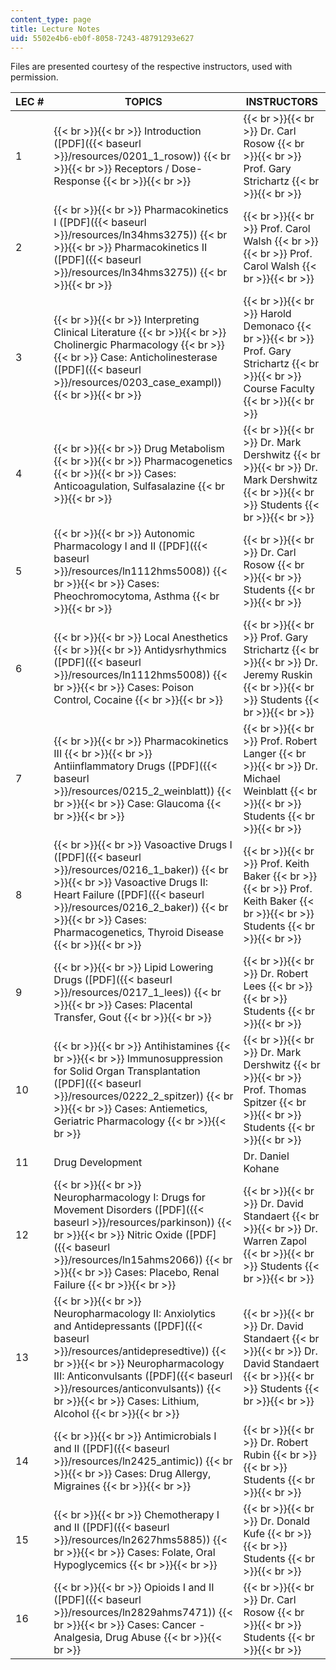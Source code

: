 ```yaml
---
content_type: page
title: Lecture Notes
uid: 5502e4b6-eb0f-8058-7243-48791293e627
---
```


Files are presented courtesy of the respective instructors, used with permission.

| LEC # | TOPICS | INSTRUCTORS |
| --- | --- | --- |
| 1 |  {{< br >}}{{< br >}} Introduction ([PDF]({{< baseurl >}}/resources/0201_1_rosow)) {{< br >}}{{< br >}} Receptors / Dose-Response {{< br >}}{{< br >}}  |  {{< br >}}{{< br >}} Dr. Carl Rosow {{< br >}}{{< br >}} Prof. Gary Strichartz {{< br >}}{{< br >}}  |
| 2 |  {{< br >}}{{< br >}} Pharmacokinetics I ([PDF]({{< baseurl >}}/resources/ln34hms3275)) {{< br >}}{{< br >}} Pharmacokinetics II ([PDF]({{< baseurl >}}/resources/ln34hms3275)) {{< br >}}{{< br >}}  |  {{< br >}}{{< br >}} Prof. Carol Walsh {{< br >}}{{< br >}} Prof. Carol Walsh {{< br >}}{{< br >}}  |
| 3 |  {{< br >}}{{< br >}} Interpreting Clinical Literature {{< br >}}{{< br >}} Cholinergic Pharmacology {{< br >}}{{< br >}} Case: Anticholinesterase ([PDF]({{< baseurl >}}/resources/0203_case_exampl)) {{< br >}}{{< br >}}  |  {{< br >}}{{< br >}} Harold Demonaco {{< br >}}{{< br >}} Prof. Gary Strichartz {{< br >}}{{< br >}} Course Faculty {{< br >}}{{< br >}}  |
| 4 |  {{< br >}}{{< br >}} Drug Metabolism {{< br >}}{{< br >}} Pharmacogenetics {{< br >}}{{< br >}} Cases: Anticoagulation, Sulfasalazine {{< br >}}{{< br >}}  |  {{< br >}}{{< br >}} Dr. Mark Dershwitz {{< br >}}{{< br >}} Dr. Mark Dershwitz {{< br >}}{{< br >}} Students {{< br >}}{{< br >}}  |
| 5 |  {{< br >}}{{< br >}} Autonomic Pharmacology I and II ([PDF]({{< baseurl >}}/resources/ln1112hms5008)) {{< br >}}{{< br >}} Cases: Pheochromocytoma, Asthma {{< br >}}{{< br >}}  |  {{< br >}}{{< br >}} Dr. Carl Rosow {{< br >}}{{< br >}} Students {{< br >}}{{< br >}}  |
| 6 |  {{< br >}}{{< br >}} Local Anesthetics {{< br >}}{{< br >}} Antidysrhythmics ([PDF]({{< baseurl >}}/resources/ln1112hms5008)) {{< br >}}{{< br >}} Cases: Poison Control, Cocaine {{< br >}}{{< br >}}  |  {{< br >}}{{< br >}} Prof. Gary Strichartz {{< br >}}{{< br >}} Dr. Jeremy Ruskin {{< br >}}{{< br >}} Students {{< br >}}{{< br >}}  |
| 7 |  {{< br >}}{{< br >}} Pharmacokinetics III {{< br >}}{{< br >}} Antiinflammatory Drugs ([PDF]({{< baseurl >}}/resources/0215_2_weinblatt)) {{< br >}}{{< br >}} Case: Glaucoma {{< br >}}{{< br >}}  |  {{< br >}}{{< br >}} Prof. Robert Langer {{< br >}}{{< br >}} Dr. Michael Weinblatt {{< br >}}{{< br >}} Students {{< br >}}{{< br >}}  |
| 8 |  {{< br >}}{{< br >}} Vasoactive Drugs I ([PDF]({{< baseurl >}}/resources/0216_1_baker)) {{< br >}}{{< br >}} Vasoactive Drugs II: Heart Failure ([PDF]({{< baseurl >}}/resources/0216_2_baker)) {{< br >}}{{< br >}} Cases: Pharmacogenetics, Thyroid Disease {{< br >}}{{< br >}}  |  {{< br >}}{{< br >}} Prof. Keith Baker {{< br >}}{{< br >}} Prof. Keith Baker {{< br >}}{{< br >}} Students {{< br >}}{{< br >}}  |
| 9 |  {{< br >}}{{< br >}} Lipid Lowering Drugs ([PDF]({{< baseurl >}}/resources/0217_1_lees)) {{< br >}}{{< br >}} Cases: Placental Transfer, Gout {{< br >}}{{< br >}}  |  {{< br >}}{{< br >}} Dr. Robert Lees {{< br >}}{{< br >}} Students {{< br >}}{{< br >}}  |
| 10 |  {{< br >}}{{< br >}} Antihistamines {{< br >}}{{< br >}} Immunosuppression for Solid Organ Transplantation ([PDF]({{< baseurl >}}/resources/0222_2_spitzer)) {{< br >}}{{< br >}} Cases: Antiemetics, Geriatric Pharmacology {{< br >}}{{< br >}}  |  {{< br >}}{{< br >}} Dr. Mark Dershwitz {{< br >}}{{< br >}} Prof. Thomas Spitzer {{< br >}}{{< br >}} Students {{< br >}}{{< br >}}  |
| 11 | Drug Development | Dr. Daniel Kohane |
| 12 |  {{< br >}}{{< br >}} Neuropharmacology I: Drugs for Movement Disorders ([PDF]({{< baseurl >}}/resources/parkinson)) {{< br >}}{{< br >}} Nitric Oxide ([PDF]({{< baseurl >}}/resources/ln15ahms2066)) {{< br >}}{{< br >}} Cases: Placebo, Renal Failure {{< br >}}{{< br >}}  |  {{< br >}}{{< br >}} Dr. David Standaert {{< br >}}{{< br >}} Dr. Warren Zapol {{< br >}}{{< br >}} Students {{< br >}}{{< br >}}  |
| 13 |  {{< br >}}{{< br >}} Neuropharmacology II: Anxiolytics and Antidepressants ([PDF]({{< baseurl >}}/resources/antidepresedtive)) {{< br >}}{{< br >}} Neuropharmacology III: Anticonvulsants ([PDF]({{< baseurl >}}/resources/anticonvulsants)) {{< br >}}{{< br >}} Cases: Lithium, Alcohol {{< br >}}{{< br >}}  |  {{< br >}}{{< br >}} Dr. David Standaert {{< br >}}{{< br >}} Dr. David Standaert {{< br >}}{{< br >}} Students {{< br >}}{{< br >}}  |
| 14 |  {{< br >}}{{< br >}} Antimicrobials I and II ([PDF]({{< baseurl >}}/resources/ln2425_antimic)) {{< br >}}{{< br >}} Cases: Drug Allergy, Migraines {{< br >}}{{< br >}}  |  {{< br >}}{{< br >}} Dr. Robert Rubin {{< br >}}{{< br >}} Students {{< br >}}{{< br >}}  |
| 15 |  {{< br >}}{{< br >}} Chemotherapy I and II ([PDF]({{< baseurl >}}/resources/ln2627hms5885)) {{< br >}}{{< br >}} Cases: Folate, Oral Hypoglycemics {{< br >}}{{< br >}}  |  {{< br >}}{{< br >}} Dr. Donald Kufe {{< br >}}{{< br >}} Students {{< br >}}{{< br >}}  |
| 16 |  {{< br >}}{{< br >}} Opioids I and II ([PDF]({{< baseurl >}}/resources/ln2829ahms7471)) {{< br >}}{{< br >}} Cases: Cancer - Analgesia, Drug Abuse {{< br >}}{{< br >}}  |  {{< br >}}{{< br >}} Dr. Carl Rosow {{< br >}}{{< br >}} Students {{< br >}}{{< br >}}